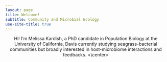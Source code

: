 ```yaml
---
layout: page
title: Welcome!
subtitle: Community and Microbial Ecology
use-site-title: true
---
```

<center>
Hi! I’m Melissa Kardish, a PhD candidate in Population Biology at the University of California, Davis currently studying seagrass-bacterial communities but broadly interested in host-microbiome interactions and feedbacks.
<\center>
  
  
